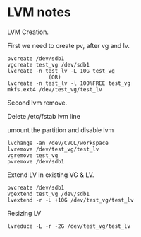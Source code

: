 # LVM notes

LVM Creation.

First we need to create pv, after vg and lv.

```
pvcreate /dev/sdb1
vgcreate test_vg /dev/sdb1
lvcreate -n test_lv -L 10G test_vg 
             (OR)
lvcreate -n test_lv -l 100%FREE test_vg
mkfs.ext4 /dev/test_vg/test_lv
```

Second lvm remove.

Delete /etc/fstab lvm line

umount the partition and disable lvm

```
lvchange -an /dev/CVOL/workspace
lvremove /dev/test_vg/test_lv
vgremove test_vg
pvremove /dev/sdb1
```

Extend LV in existing VG & LV.

```
pvcreate /dev/sdb1
vgextend test_vg /dev/sdb1
lvextend -r -L +10G /dev/test_vg/test_lv
```

Resizing LV

```
lvreduce -L -r -2G /dev/test_vg/test_lv
```
